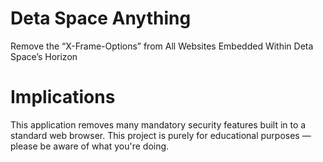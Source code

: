 # Deta Space Anything
Remove the “X-Frame-Options” from All Websites Embedded Within Deta Space’s Horizon
# Implications
This application removes many mandatory security features built in to a standard web browser. This project is purely for educational purposes — please be aware of what you're doing.

